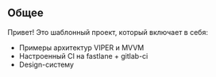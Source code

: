 ## Общее
Привет! Это шаблонный проект, который включает в себя:
* Примеры архитектур VIPER и MVVM
* Настроенный CI на fastlane + gitlab-ci
* Design-систему
